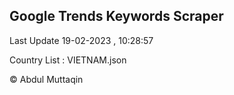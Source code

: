 

## Google Trends Keywords Scraper 
 
Last Update 19-02-2023 , 10:28:57

Country List :
VIETNAM.json



© Abdul Muttaqin 
